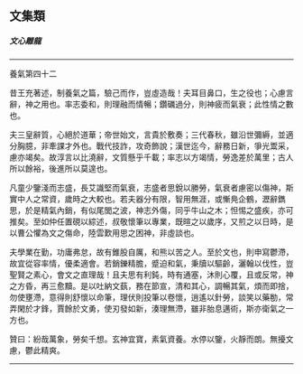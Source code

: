 

## 文集類

##### 文心雕龍

* * *

養氣第四十二

昔王充著述，制養氣之篇，驗己而作，豈虛造哉！夫耳目鼻口，生之役也；心慮言辭，神之用也。率志委和，則理融而情暢；鑽礪過分，則神疲而氣衰；此性情之數也。

夫三皇辭質，心絕於道華；帝世始文，言貴於敷奏；三代春秋，雖沿世彌縟，並適分胸臆，非牽課才外也。戰代技詐，攻奇飾說；漢世迄今，辭務日新，爭光鬻采，慮亦竭矣。故淳言以比澆辭，文質懸乎千載；率志以方竭情，勞逸差於萬里；古人所以餘裕，後進所以莫遑也。

凡童少鑒淺而志盛，長艾識堅而氣衰，志盛者思銳以勝勞，氣衰者慮密以傷神，斯實中人之常資，歲時之大較也。若夫器分有限，智用無涯，或慚鳧企鶴，瀝辭鐫思，於是精氣內銷，有似尾閭之波，神志外傷，同乎牛山之木；怛惕之盛疾，亦可推矣。至如仲任置硯以綜述，叔敬懷筆以專業，既暄之以歲序，又煎之以日時，是以曹公懼為文之傷命，陸雲歎用思之困神，非虛談也。

夫學業在勤，功庸弗怠，故有錐股自厲，和熊以苦之人。至於文也，則申寫鬱滯，故宜從容率情，優柔適會。若銷鑠精膽，蹙迫和氣，秉牘以驅齡，灑翰以伐性，豈聖賢之素心，會文之直理哉！且夫思有利鈍，時有通塞，沐則心覆，且或反常，神之方昏，再三愈黷。是以吐納文蓺，務在節宣，清和其心，調暢其氣，煩而即捨，勿使壅滯，意得則舒懷以命筆，理伏則投筆以卷懷，逍遙以針勞，談笑以藥勌，常弄閑於才鋒，賈餘於文勇，使刃發如新，湊理無滯，雖非胎息邁術，斯亦衛氣之一方也。

贊曰：紛哉萬象，勞矣千想。玄神宜寶，素氣資養。水停以鑒，火靜而朗。無擾文慮，鬱此精爽。

* * *


